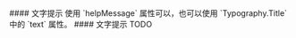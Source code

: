 <cn>
#### 文字提示
使用 `helpMessage` 属性可以，也可以使用 `Typography.Title` 中的 `text` 属性。
</cn>

<us>
#### 文字提示
TODO
</us>
